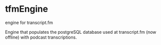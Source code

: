 # tfmEngine
engine for transcript.fm


Engine that populates the postgreSQL database used at transcript.fm (now offline) with podcast transcriptions.
